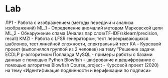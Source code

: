 # Lab
ЛР1 - Работа с изображением (методы передачи и анализа изображений)
ML_1 - Определение аномалий методом Марковской цепи
ML_2 - Обнаружение спама (Анализ пар слов/TF-IDF/sklearn/precision, recall)
KMZI - Работа с LFSR генератором, тест перекрывающихся шаблонов, тест линейной сложности, спектральный тест
KA - Курсовой проект (выполнялся группой из 2 человек) на тему "Решение задачи ECDLP p-алгоритмом Полларда
MySQL - примеры работы с базами данных с помощью Python
Blowfish - шифрование и дешифрование с помощью алгоритма Blowfish
Course_project - Курсовой проект (2020) на тему «Идентификация подлинности и верификации по подписи»

